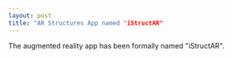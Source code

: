 ```yaml
---
layout: post
title: "AR Structures App named "iStructAR"
---
```


The augmented reality app has been formally named "iStructAR". 
